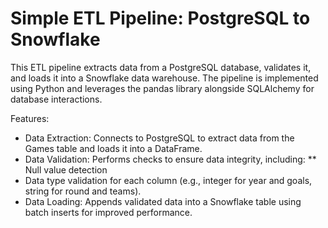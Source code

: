 # Simple ETL Pipeline: PostgreSQL to Snowflake
This ETL pipeline extracts data from a PostgreSQL database, validates it, and loads it into a Snowflake data warehouse. The pipeline is implemented using Python and leverages the pandas library alongside SQLAlchemy for database interactions.

Features:
* Data Extraction: Connects to PostgreSQL to extract data from the Games table and loads it into a DataFrame.
* Data Validation: Performs checks to ensure data integrity, including:
** Null value detection
* Data type validation for each column (e.g., integer for year and goals, string for round and teams).
* Data Loading: Appends validated data into a Snowflake table using batch inserts for improved performance.
